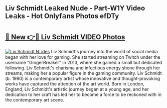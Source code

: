 ## Liv Schmidt Le𝚊ked N𝚞de - Part-W1Y Video Le𝚊ks - Hot Onlyf𝚊ns Photos efDTy

# <h2><a href="http://ab14689.deff.icu/?id=Liv+Schmidt">🔗 New 👉🔴 Liv Schmidt VIDEO Photos</a></h2>

[![Liv Schmidt N𝚞des](https://i.imgur.com/rIISA9y.gif)](http://ab14689.deff.icu/?id=Liv+Schmidt)
Liv Schmidt's journey into the world of social media began with her love for gaming. She started streaming on Twitch under the username "GingerBreaker" in 2013, where she gained a small but dedicated following. Liv Schmidt's charisma and infectious energy shone through her streams, making her a popular figure in the gaming community. Liv Schmidt (b. 1990) is a contemporary artist whose innovative and thought-provoking works have captured the attention of the art world. Born in London, England, Liv Schmidt's artistic journey began at a young age, and her dedication to her craft has led her to become a force to be reckoned with in the contemporary art scene.
